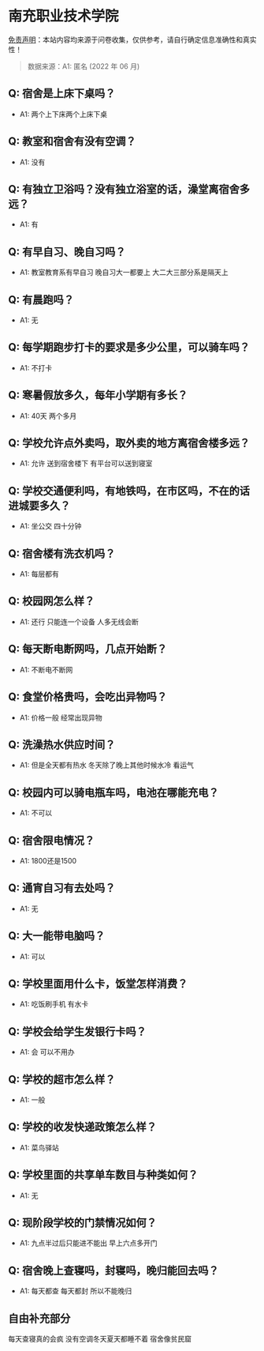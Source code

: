 # 南充职业技术学院

[免责声明](https://colleges.chat/#_3)：本站内容均来源于问卷收集，仅供参考，请自行确定信息准确性和真实性！

> 数据来源：A1: 匿名 (2022 年 06 月)

## Q: 宿舍是上床下桌吗？

- A1: 两个上下床两个上床下桌

## Q: 教室和宿舍有没有空调？

- A1: 没有

## Q: 有独立卫浴吗？没有独立浴室的话，澡堂离宿舍多远？

- A1: 有

## Q: 有早自习、晚自习吗？

- A1: 教室教育系有早自习 晚自习大一都要上 大二大三部分系是隔天上

## Q: 有晨跑吗？

- A1: 无

## Q: 每学期跑步打卡的要求是多少公里，可以骑车吗？

- A1: 不打卡

## Q: 寒暑假放多久，每年小学期有多长？

- A1: 40天 两个多月

## Q: 学校允许点外卖吗，取外卖的地方离宿舍楼多远？

- A1: 允许 送到宿舍楼下 有平台可以送到寝室

## Q: 学校交通便利吗，有地铁吗，在市区吗，不在的话进城要多久？

- A1: 坐公交 四十分钟

## Q: 宿舍楼有洗衣机吗？

- A1: 每层都有

## Q: 校园网怎么样？

- A1: 还行 只能连一个设备 人多无线会断

## Q: 每天断电断网吗，几点开始断？

- A1: 不断电不断网

## Q: 食堂价格贵吗，会吃出异物吗？

- A1: 价格一般 经常出现异物

## Q: 洗澡热水供应时间？

- A1: 但是全天都有热水 冬天除了晚上其他时候水冷 看运气

## Q: 校园内可以骑电瓶车吗，电池在哪能充电？

- A1: 不可以

## Q: 宿舍限电情况？

- A1: 1800还是1500

## Q: 通宵自习有去处吗？

- A1: 无

## Q: 大一能带电脑吗？

- A1: 可以

## Q: 学校里面用什么卡，饭堂怎样消费？

- A1: 吃饭刷手机 有水卡

## Q: 学校会给学生发银行卡吗？

- A1: 会 可以不用办

## Q: 学校的超市怎么样？

- A1: 一般

## Q: 学校的收发快递政策怎么样？

- A1: 菜鸟驿站

## Q: 学校里面的共享单车数目与种类如何？

- A1: 无

## Q: 现阶段学校的门禁情况如何？

- A1: 九点半过后只能进不能出 早上六点多开门

## Q: 宿舍晚上查寝吗，封寝吗，晚归能回去吗？

- A1: 每天都查 每天都封 所以不能晚归

## 自由补充部分

每天查寝真的会疯 没有空调冬天夏天都睡不着 宿舍像贫民窟